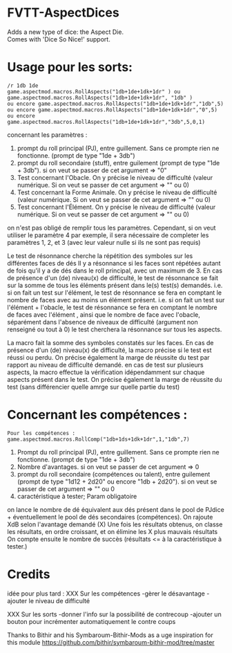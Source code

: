 # FVTT-AspectDices
Adds a new type of dice: the Aspect Die.  
Comes with 'Dice So Nice!' support.  

# Usage pour les sorts: 
```
/r 1db 1de 
game.aspectmod.macros.RollAspects("1db+1de+1dk+1dr" ) ou game.aspectmod.macros.RollAspects("1db+1de+1dk+1dr", "1db" )
ou encore game.aspectmod.macros.RollAspects("1db+1de+1dk+1dr","1db",5)
ou encore game.aspectmod.macros.RollAspects("1db+1de+1dk+1dr","0",5)
ou encore game.aspectmod.macros.RollAspects("1db+1de+1dk+1dr","3db",5,0,1)
```

concernant les paramètres :
1) prompt du roll principal (PJ), entre guillement. Sans ce prompte rien ne fonctionne. (prompt de type "1de + 3db")
2) prompt du roll secondaire (stuff), entre guilement (prompt de type "1de + 3db"). si on veut se passer de cet argument => "0"
3) Test concernant l'Obacle. On y précise le niveau de difficulté (valeur numérique. Si on veut se passer de cet argument => "" ou 0)
4) Test concernant la Forme Animale. On y précise le niveau de difficulté (valeur numérique. Si on veut se passer de cet argument => "" ou 0)
5) Test concernant l'Élément. On y précise le niveau de difficulté (valeur numérique. Si on veut se passer de cet argument => "" ou 0)

on n'est pas obligé de remplir tous les paramètres. Cependant, si on veut utiliser le paramètre 4 par exemple, il sera nécessaire de completer les paramètres 1, 2, et 3 (avec leur valeur nulle si ils ne sont pas requis)

Le test de résonnance cherche la répétition des symboles sur les différentes faces de dés Il y a résonnance si les faces sont répétées autant de fois qu'il y a de dés dans le roll principal, avec un maximum de 3. 
En cas de présence d'un (de) niveau(x) de difficulté, le test de résonnance se fait sur la somme de tous les éléments présent dans le(s) test(s) demandés.
i.e. si on fait un test sur l'élément, le test de résonnance se fera en comptant le nombre de faces avec au moins un élément présent.
i.e. si on fait un test sur l'élément + l'obacle, le test de résonnance se fera en comptant le nombre de faces avec l'élément , ainsi que le nombre de face avec l'obacle, séparément
dans l'absence de niveaux de difficulté (argument non renseigné ou tout à 0) le test cherchera la résonnance sur tous les aspects.

La macro fait la somme des symboles constatés sur les faces.
En cas de présence d'un (de) niveau(x) de difficulté, la macro précise si le test est réussi ou perdu. On précise également la marge de réussite du test par rapport au niveau de difficulté demandé.
en cas de test sur plusieurs aspects, la macro effectue la vérification idépendamment sur chaque aspects présent dans le test. On précise également la marge de réussite du test (sans différencier quelle amrge sur quelle partie du test)


# Concernant les compétences :

```
Pour les compétences :
game.aspectmod.macros.RollComp("1db+1ds+1dk+1dr",1,"1db",7)
```

1) Prompt du roll principal (PJ), entre guillement. Sans ce prompte rien ne fonctionne. (prompt de type "1de + 3db")
2) Nombre d'avantages. si on veut se passer de cet argument =>  0
3) prompt du roll secondaire (compétences ou talent), entre guilement (prompt de type "1d12 + 2d20" ou encore "1db + 2d20"). si on veut se passer de cet argument => "" ou 0
4) caractéristique à tester; Param obligatoire

on lance le nombre de dé équivalent aux dés présent dans le pool de PJdice + éventuellement le pool de dés secondaires (compétences). On rajoute XdB selon l'avantage demandé (X)
Une fois les résultats obtenus, on classe les résultats, en ordre croissant, et on élimine les X plus mauvais résultats
On compte ensuite le nombre de succès (résultats <= à la caractéristique à tester.)
# Credits

idée pour plus tard : 
XXX Sur les compétences
-gèrer le désavantage
-ajouter le niveau de difficulté

XXX Sur les sorts
-donner l'info sur la possibilité de contrecoup
-ajouter un bouton pour incrémenter automatiquement le contre coups

Thanks to Bithir and his Symbaroum-Bithir-Mods as a uge inspiration for this module 
https://github.com/bithir/symbaroum-bithir-mod/tree/master
